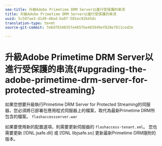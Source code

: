 ```yaml
---
seo-title: 升級Adobe Primetime DRM Server以進行受保護的串流
title: 升級Adobe Primetime DRM Server以進行受保護的串流
uuid: 5c507ae3-d1d9-40ad-ba97-501ec92b45dc
translation-type: tm+mt
source-git-commit: 7e8df034035fe465fbe403949ef828e7811ced2e

---
```



# 升級Adobe Primetime DRM Server以進行受保護的串流{#upgrading-the-adobe-primetime-drm-server-for-protected-streaming}

如果您想要升級執行Primetime DRM Server for Protected Streaming的伺服器，您必須將已部署在應用程式伺服器上的檔案，取代為最新Primetime DRM所包含的檔案。 `flashaccessserver.war`

如果要使用新的配置選項，則需要更新伺服器的 `flashaccess-tenant.xml`。 您也需要更新 [!DNL jsafe.dll] 或 [!DNL libjsafe.so] 更新最新Primetime DRM隨附的版本。
